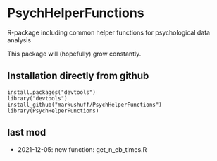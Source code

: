 # PsychHelperFunctions

R-package including common helper functions for psychological data analysis

This package will (hopefully) grow constantly.

## Installation directly from github
    install.packages("devtools") 
    library("devtools") 
    install_github("markushuff/PsychHelperFunctions")
    library(PsychHelperFunctions)

## last mod
- 2021-12-05: new function: get_n_eb_times.R
